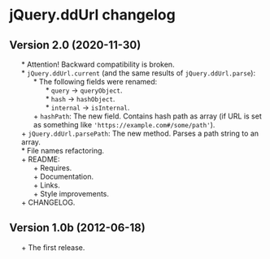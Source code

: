 # jQuery.ddUrl changelog


## Version 2.0 (2020-11-30)
* \* Attention! Backward compatibility is broken.
* \* `jQuery.ddUrl.current` (and the same results of `jQuery.ddUrl.parse`):
	* \* The following fields were renamed:
		* \* `query` → `queryObject`.
		* \* `hash` → `hashObject`.
		* \* `internal` → `isInternal`.
	* \+ `hashPath`: The new field. Contains hash path as array (if URL is set as something like `'https://example.com#/some/path'`).
* \+ `jQuery.ddUrl.parsePath`: The new method. Parses a path string to an array.
* \* File names refactoring.
* \+ README:
	* \+ Requires.
	* \+ Documentation.
	* \+ Links.
	* \+ Style improvements.
* \+ CHANGELOG.


## Version 1.0b (2012-06-18)
* \+ The first release.


<link rel="stylesheet" type="text/css" href="https://raw.githack.com/DivanDesign/CSS.ddMarkdown/master/style.min.css" />
<style>ul{list-style:none;}</style>